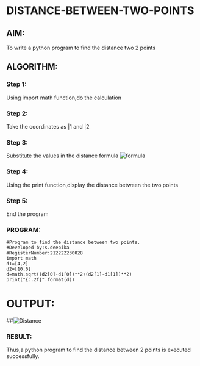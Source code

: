 # DISTANCE-BETWEEN-TWO-POINTS

## AIM:
To write a python program to find the distance two 2 points
## ALGORITHM:
### Step 1: 
Using import math function,do the calculation
### Step 2: 
Take the coordinates as |1 and |2
### Step 3: 
Substitute the values in the distance formula 
![formula](/formula.jpg)
### Step 4:
Using the print function,display the distance between the two points
### Step 5:
End the program
### PROGRAM:
```
#Program to find the distance between two points.
#Developed by:s.deepika 
#RegisterNumber:212222230028
import math
d1=[4,2]
d2=[10,6]
d=math.sqrt((d2[0]-d1[0])**2+(d2[1]-d1[1])**2)
print("{:.2f}".format(d))
```
  



# OUTPUT:
##![Distance](https://user-images.githubusercontent.com/119393935/226512220-53e401eb-b48f-4ae7-9d1f-6bba13de9acf.png)





### RESULT:
Thus,a python program to find the distance between 2 points is executed successfully.
